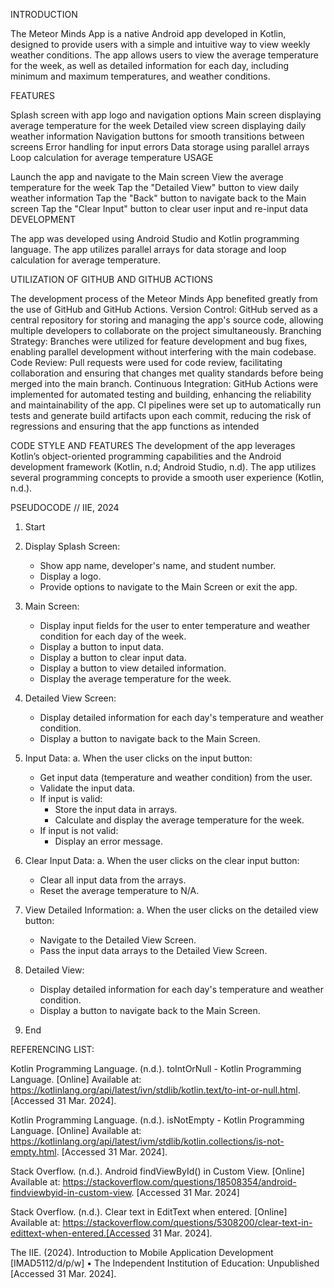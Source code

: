 INTRODUCTION

The Meteor Minds App is a native Android app developed in Kotlin, designed to provide users with a simple and intuitive way to view weekly weather conditions. The app allows users to view the average temperature for the week, as well as detailed information for each day, including minimum and maximum temperatures, and weather conditions.

FEATURES

Splash screen with app logo and navigation options
Main screen displaying average temperature for the week
Detailed view screen displaying daily weather information
Navigation buttons for smooth transitions between screens
Error handling for input errors
Data storage using parallel arrays
Loop calculation for average temperature
USAGE

Launch the app and navigate to the Main screen
View the average temperature for the week
Tap the "Detailed View" button to view daily weather information
Tap the "Back" button to navigate back to the Main screen
Tap the "Clear Input" button to clear user input and re-input data
DEVELOPMENT

The app was developed using Android Studio and Kotlin programming language. The app utilizes parallel arrays for data storage and loop calculation for average temperature.

UTILIZATION OF GITHUB AND GITHUB ACTIONS

The development process of the Meteor Minds App benefited greatly from the use of GitHub and GitHub Actions. Version Control: GitHub served as a central repository for storing and managing the app's source code, allowing multiple developers to collaborate on the project simultaneously. Branching Strategy: Branches were utilized for feature development and bug fixes, enabling parallel development without interfering with the main codebase. Code Review: Pull requests were used for code review, facilitating collaboration and ensuring that changes met quality standards before being merged into the main branch. Continuous Integration: GitHub Actions were implemented for automated testing and building, enhancing the reliability and maintainability of the app. CI pipelines were set up to automatically run tests and generate build artifacts upon each commit, reducing the risk of regressions and ensuring that the app functions as intended

CODE STYLE AND FEATURES The development of the app leverages Kotlin’s object-oriented programming capabilities and the Android development framework (Kotlin, n.d; Android Studio, n.d). The app utilizes several programming concepts to provide a smooth user experience (Kotlin, n.d.).


PSEUDOCODE // IIE, 2024

1. Start

2. Display Splash Screen:
   - Show app name, developer's name, and student number.
   - Display a logo.
   - Provide options to navigate to the Main Screen or exit the app.

3. Main Screen:
   - Display input fields for the user to enter temperature and weather condition for each day of the week.
   - Display a button to input data.
   - Display a button to clear input data.
   - Display a button to view detailed information.
   - Display the average temperature for the week.

4. Detailed View Screen:
   - Display detailed information for each day's temperature and weather condition.
   - Display a button to navigate back to the Main Screen.

5. Input Data:
   a. When the user clicks on the input button:
      - Get input data (temperature and weather condition) from the user.
      - Validate the input data.
      - If input is valid:
         - Store the input data in arrays.
         - Calculate and display the average temperature for the week.
      - If input is not valid:
         - Display an error message.

6. Clear Input Data:
   a. When the user clicks on the clear input button:
      - Clear all input data from the arrays.
      - Reset the average temperature to N/A.

7. View Detailed Information:
   a. When the user clicks on the detailed view button:
      - Navigate to the Detailed View Screen.
      - Pass the input data arrays to the Detailed View Screen.

8. Detailed View:
   - Display detailed information for each day's temperature and weather condition.
   - Display a button to navigate back to the Main Screen.

9. End


REFERENCING LIST:

Kotlin Programming Language. (n.d.). toIntOrNull - Kotlin Programming Language. [Online] Available at: https://kotlinlang.org/api/latest/ivn/stdlib/kotlin.text/to-int-or-null.html. [Accessed 31 Mar. 2024].

Kotlin Programming Language. (n.d.). isNotEmpty - Kotlin Programming Language. [Online] Available at: https://kotlinlang.org/api/latest/ivm/stdlib/kotlin.collections/is-not-empty.html. [Accessed 31 Mar. 2024].

Stack Overflow. (n.d.). Android findViewById() in Custom View. [Online] Available at: https://stackoverflow.com/questions/18508354/android-findviewbyid-in-custom-view. [Accessed 31 Mar. 2024]

Stack Overflow. (n.d.). Clear text in EditText when entered. [Online] Available at: https://stackoverflow.com/questions/5308200/clear-text-in-edittext-when-entered.[Accessed 31 Mar. 2024].

The IIE. (2024). Introduction to Mobile Application Development [IMAD5112/d/p/w] • The Independent Institution of Education: Unpublished [Accessed 31 Mar. 2024].
